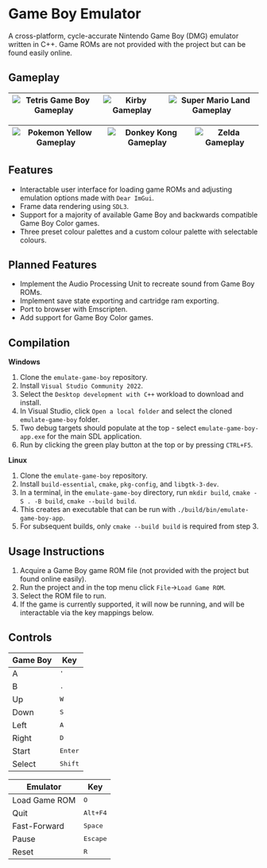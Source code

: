 # Game Boy Emulator

A cross-platform, cycle-accurate Nintendo Game Boy (DMG) emulator written in C++. Game ROMs are not provided with the project but can be found easily online.

## Gameplay
| ![Tetris Game Boy Gameplay](https://github.com/user-attachments/assets/23dae5d8-91a8-4843-bf50-9f1a194e72ac) | ![Kirby Gameplay](https://github.com/user-attachments/assets/6bd456a0-53ad-4fef-9dcf-ecd0b2504eca) | ![Super Mario Land Gameplay](https://github.com/user-attachments/assets/86acf98d-a079-49a3-92b6-7070b0591d3f) |
|---------------------------------|---------------------------------|---------------------------------|

| ![Pokemon Yellow Gameplay](https://github.com/user-attachments/assets/a6dce68c-cbb2-4688-8d13-b7fac0789bbb) | ![Donkey Kong Gameplay](https://github.com/user-attachments/assets/634cb879-4189-4196-b395-6e6e06999298) | ![Zelda Gameplay](https://github.com/user-attachments/assets/fc67733c-b722-44d2-9a22-70717476da85) | 
|---------------------------------|---------------------------------|---------------------------------|

## Features
- Interactable user interface for loading game ROMs and adjusting emulation options made with ```Dear ImGui```.
- Frame data rendering using ```SDL3```.
- Support for a majority of available Game Boy and backwards compatible Game Boy Color games.
- Three preset colour palettes and a custom colour palette with selectable colours.

## Planned Features
- Implement the Audio Processing Unit to recreate sound from Game Boy ROMs.
- Implement save state exporting and cartridge ram exporting.
- Port to browser with Emscripten.
- Add support for Game Boy Color games. 

## Compilation
**Windows**
1. Clone the ```emulate-game-boy``` repository.
2. Install ```Visual Studio Community 2022```.
3. Select the ```Desktop development with C++``` workload to download and install.
4. In Visual Studio, click ```Open a local folder``` and select the cloned ```emulate-game-boy``` folder.
5. Two debug targets should populate at the top - select ```emulate-game-boy-app.exe``` for the main SDL application.
6. Run by clicking the green play button at the top or by pressing ```CTRL+F5```.

**Linux**
1. Clone the ```emulate-game-boy``` repository.
2. Install ```build-essential```, ```cmake```, ```pkg-config```, and ```libgtk-3-dev```.
3. In a terminal, in the ```emulate-game-boy``` directory, run ```mkdir build```, ```cmake -S . -B build```, ```cmake --build build```.
4. This creates an executable that can be run with ```./build/bin/emulate-game-boy-app```.
5. For subsequent builds, only ```cmake --build build``` is required from step 3.

## Usage Instructions
1. Acquire a Game Boy game ROM file (not provided with the project but found online easily).
2. Run the project and in the top menu click ```File```->```Load Game ROM```.
3. Select the ROM file to run.
4. If the game is currently supported, it will now be running, and will be interactable via the key mappings below.

## Controls
| Game Boy | Key |
| --- | --- |
| A | <kbd>'</kbd> |
| B | <kbd>.</kbd> |
| Up | <kbd>W</kbd> |
| Down | <kbd>S</kbd> |
| Left | <kbd>A</kbd> |
| Right | <kbd>D</kbd> |
| Start | <kbd>Enter</kbd> |
| Select | <kbd>Shift</kbd> |

| Emulator | Key |
| --- | --- |
| Load Game ROM | <kbd>O</kbd> |
| Quit | <kbd>Alt+F4</kbd> |
| Fast-Forward | <kbd>Space</kbd> |
| Pause | <kbd>Escape</kbd> |
| Reset | <kbd>R</kbd> |
